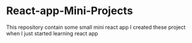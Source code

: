 # React-app-Mini-Projects
 This repository contain some small mini react app
 I created these project when I just started learning react app
